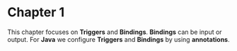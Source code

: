 # Chapter 1
This chapter focuses on **Triggers** and **Bindings**.  **Bindings** can be input or output.  For **Java** we configure **Triggers** and **Bindings** by using **annotations**.